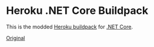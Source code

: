 # Heroku .NET Core Buildpack


This is the modded [Heroku buildpack](https://devcenter.heroku.com/articles/buildpacks) for [.NET Core](https://docs.microsoft.com/en-us/dotnet/core/).

[Original](https://github.com/jincod/dotnetcore-buildpack)
